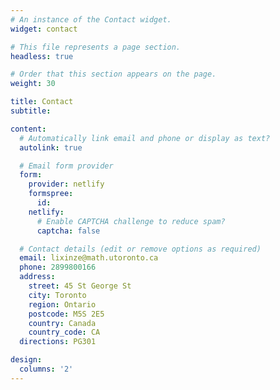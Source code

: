 ```yaml
---
# An instance of the Contact widget.
widget: contact

# This file represents a page section.
headless: true

# Order that this section appears on the page.
weight: 30

title: Contact
subtitle:

content:
  # Automatically link email and phone or display as text?
  autolink: true

  # Email form provider
  form:
    provider: netlify
    formspree:
      id:
    netlify:
      # Enable CAPTCHA challenge to reduce spam?
      captcha: false

  # Contact details (edit or remove options as required)
  email: lixinze@math.utoronto.ca
  phone: 2899800166
  address:
    street: 45 St George St
    city: Toronto
    region: Ontario
    postcode: M5S 2E5
    country: Canada
    country_code: CA
  directions: PG301

design:
  columns: '2'
---
```

